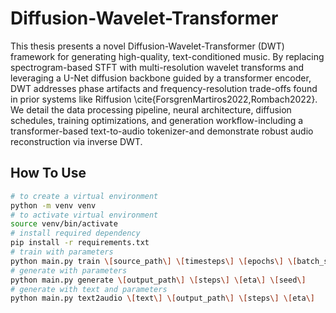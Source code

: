 # Diffusion-Wavelet-Transformer
This thesis presents a novel Diffusion-Wavelet-Transformer (DWT) framework for generating high-quality, text-conditioned music. By replacing spectrogram-based STFT with multi-resolution wavelet transforms and leveraging a U-Net diffusion backbone guided by a transformer encoder, DWT addresses phase artifacts and frequency-resolution trade-offs found in prior systems like Riffusion \cite{ForsgrenMartiros2022,Rombach2022}. We detail the data processing pipeline, neural architecture, diffusion schedules, training optimizations, and generation workflow-including a transformer-based text-to-audio tokenizer-and demonstrate robust audio reconstruction via inverse DWT.

## How To Use
```bash
# to create a virtual environment
python -m venv venv
# to activate virtual environment
source venv/bin/activate
# install required dependency
pip install -r requirements.txt
# train with parameters
python main.py train \[source_path\] \[timesteps\] \[epochs\] \[batch_size\] \[beta_schedule\]
# generate with parameters
python main.py generate \[output_path\] \[steps\] \[eta\] \[seed\]
# generate with text and parameters
python main.py text2audio \[text\] \[output_path\] \[steps\] \[eta\]
```